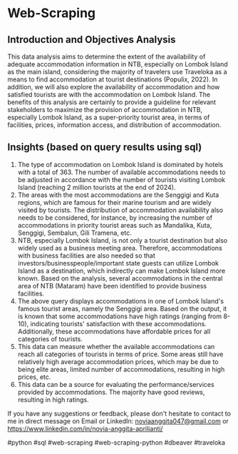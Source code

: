 # Web-Scraping


## Introduction and Objectives Analysis
This data analysis aims to determine the extent of the availability of adequate accommodation information in NTB, especially on Lombok Island as the main island, considering the majority of travelers use Traveloka as a means to find accommodation at tourist destinations (Populix, 2022). In addition, we will also explore the availability of accommodation and how satisfied tourists are with the accommodation on Lombok Island. The benefits of this analysis are certainly to provide a guideline for relevant stakeholders to maximize the provision of accommodation in NTB, especially Lombok Island, as a super-priority tourist area, in terms of facilities, prices, information access, and distribution of accommodation.

## Insights (based on query results using sql)
1. The type of accommodation on Lombok Island is dominated by hotels with a total of 363. The number of available accommodations needs to be adjusted in accordance with the number of tourists visiting Lombok Island (reaching 2 million tourists at the end of 2024).
2. The areas with the most accommodations are the Senggigi and Kuta regions, which are famous for their marine tourism and are widely visited by tourists. The distribution of accommodation availability also needs to be considered, for instance, by increasing the number of accommodations in priority tourist areas such as Mandalika, Kuta, Senggigi, Sembalun, Gili Tramena, etc.
3. NTB, especially Lombok Island, is not only a tourist destination but also widely used as a business meeting area. Therefore, accommodations with business facilities are also needed so that investors/businesspeople/important state guests can utilize Lombok Island as a destination, which indirectly can make Lombok Island more known. Based on the analysis, several accommodations in the central area of NTB (Mataram) have been identified to provide business facilities.
4. The above query displays accommodations in one of Lombok Island's famous tourist areas, namely the Senggigi area. Based on the output, it is known that some accommodations have high ratings (ranging from 8-10), indicating tourists' satisfaction with these accommodations. Additionally, these accommodations have affordable prices for all categories of tourists.
5. This data can measure whether the available accommodations can reach all categories of tourists in terms of price. Some areas still have relatively high average accommodation prices, which may be due to being elite areas, limited number of accommodations, resulting in high prices, etc.
6. This data can be a source for evaluating the performance/services provided by accommodations. The majority have good reviews, resulting in high ratings.


If you have any suggestions or feedback, please don't hesitate to contact to me in direct message on Email or LinkedIn: noviaanggita047@gmail.com or https://www.linkedin.com/in/novia-anggita-aprilianti/

#python #sql #web-scraping #web-scraping-python #dbeaver #traveloka
